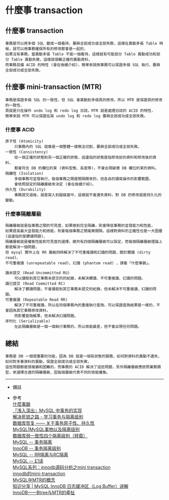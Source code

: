 # 什麼事 transaction

## 什麼事 transaction
    事務是可以將多個 SQL 變成一個看待，要麻全部成功或全部失敗，這樣在異動多張 Table 時候，就可以用事務確保所有的修改都會是一起的，
    如果沒有事務，當異動多張 Table 不能一個看待，這樣就有可能部分 Table 異動成功和部分 Table 異動失敗，這樣就很難正確的異動資料，
    而事務具備 ACID 的特性 (會在後續介紹)，簡單來說用事務可以保證多個 SQL 執行，要麻全部成功或全部失敗。

## 什麼事 mini-transaction (MTR)
    事務是保證多個 SQL 的一致性，但 SQL 會異動到多個頁的修改，所以 MTR 是保證頁的修改的一致性，
    頁就是只在操作 undo log 和 redo log 日誌，MTR 就是處理日誌的 ACID 的特性，
    簡單來說 MTR 可以保證在寫 undo log 和 redo log 要麻全部成功或全部失敗。

### 什麼事 ACID
    原子性 (Atomicity)
        只事務內的 SQL 就像是一個整體一樣無法切割，要麻全部成功或全部失敗。
    一致性 (Consistency)
        從一個正確的狀態到另一個正確的狀態，這邊指的狀態是指修改前的資料和修改後的資料，
        都會符合 DB 的欄位約束 (資料型態、長度等)，不會出現破壞 DB 欄位約束的資料。
    隔離性 (Isolation)
        多個事務可並發執行，每個事務之間是間隔開來的，但各自的讀寫操作的影響範圍，
        會依照設定的隔離層級來決定 (會在後續介紹)。
    持久性 (Durability)
        事務提交過後，就是寫入到磁碟當中，這樣就不會遺失資料，對 DB 的修改就是持久化的變動。

### 什麼事隔離層級
    隔離層級就是指事務之間的可見度，如果做到完全隔離，則會降低事務的並發能力和性能，
    如果提高最大並發能力和效能，則會每個事務之間毫無間隔，這樣對資料的正確性也是一大困擾 (這邊指的是髒讀問題)，
    隔離層級就是權衡性能和可見度的選擇，總共有四個隔離層級可以設定，而每個隔離層級理論上都是解決一個問題，
    但 mysql 實作上在 RR 層級同時解決了不可重複讀和幻讀的問題，關於髒讀 (dirty read)、
    不可重複讀 (unrepeatable read)、幻讀 (phantom read) ，請看「什麼事鎖」。

    讀未提交 (Read Uncommitted RU)
        可以讀取到其它事務未提交的的紀錄，未解決髒讀、不可重複讀、幻讀的問題。
    讀已提交 (Read Committed RC)
        解決了髒讀問題，不會讀取到其它事務未提交的紀錄，但未解決不可重複讀、幻讀的問題。
    可重複讀 (Repeatable Read RR)
        解決了不可重複讀，所以在同個事務內的重複執行查詢，可以保證查詢結果是一樣的，不會因為其它事務修改資料，
        而影響查詢解果，但未解決幻讀問題。
    序列化 (Serializable)
        在此隔離層級是一個一個執行事務的，所以效能最差，但不會出現任何問題。

## 總結
    事務是 DB 一個很重要的功能，因為 DB 就是一個有狀態的服務，如何對資料的異動不遺失，如何對多筆資料的異動，保證全部成功或全部失敗，
    這些問題都是很複雜和困難的，而事務的 ACID 解決了這些問題，另外隔離層級應依照業務類型，來選擇合適的隔離層級，因每個層級代表不同的效能權衡。

---
- 備註
  <br/>

- 參考
  <br/>
  [什麼事鎖](什麼事鎖.md)
  <br/>
  [『浅入深出』MySQL 中事务的实现](https://draveness.me/mysql-transaction/)
  <br/>
  [解决死锁之路 - 学习事务与隔离级别](https://www.aneasystone.com/archives/2017/10/solving-dead-locks-one.html)
  <br/>
  [数据库恢复 —— 关于事务原子性、持久性](https://zhuanlan.zhihu.com/p/35841956)
  <br/>
  [MySQL|MySQL事物以及隔离级别](https://segmentfault.com/a/1190000038212205)
  <br/>
  [数据库弱一致性四个隔离级别（转载）](https://xnerv.wang/four-isolation-levels-of-database-weak-consistency/)
  <br/>
  [MySQL -- 事务隔离](http://zhongmingmao.me/2019/01/16/mysql-transaction-isolation/)
  <br/>
  [InnoDB -- 事务隔离级别](http://zhongmingmao.me/2017/05/21/innodb-isolation-level/)
  <br/>
  [MySQL -- RR隔离与RC隔离](http://zhongmingmao.me/2019/01/28/mysql-transaction-isolation-rr-rc/)
  <br/>
  [MySQL -- 幻读](http://zhongmingmao.me/2019/02/14/mysql-phantom/)
  <br/>
  [MySQL系列：innodb源码分析之mini transaction](https://www.php.cn/mysql-tutorials-120236.html)
  <br/>
  [innodb的mini-transaction](https://www.gushiciku.cn/pl/ap3B/zh-tw)
  <br/>
  [MySQL中MTR的概念](https://cloud.tencent.com/developer/article/1668083)
  <br/>
  [知识分享 | MySQL InnoDB 日志缓冲区（Log Buffer）讲解](https://www.modb.pro/db/61901)
  <br/>
  [InnoDB——Btree与MTR的牵扯](http://liuyangming.tech/05-2019/InnoDB-Mtr.html)
  